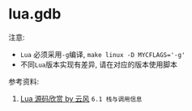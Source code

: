 # lua.gdb

注意:    
* `Lua` 必须采用`-g`编译, `make linux -D MYCFLAGS='-g'`    
* 不同`Lua`版本实现有差异, 请在对应的版本使用脚本    

参考资料:
1. [Lua 源码欣赏 by 云风](https://www.codingnow.com/temp/readinglua.pdf) `6.1 栈与调用信息 `
